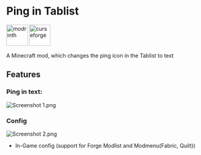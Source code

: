 # Ping in Tablist
[<img alt="modrinth" height="56" src="https://cdn.jsdelivr.net/npm/@intergrav/devins-badges@3/assets/cozy/available/modrinth_vector.svg">](https://modrinth.com/mod/ping-in-tablist)
[<img alt="curseforge" height="56" src="https://cdn.jsdelivr.net/npm/@intergrav/devins-badges@3/assets/cozy/available/curseforge_vector.svg">](https://www.curseforge.com/minecraft/mc-mods/ping-in-tablist)

A Minecraft mod, which changes the ping icon in the Tablist to text

## Features
### Ping in text:
![Screenshot 1.png](art%2FScreenshot%201.png)

### Config
![Screenshot 2.png](art%2FScreenshot%202.png)
 + In-Game config (support for Forge Modlist and Modmenu(Fabric, Quilt))